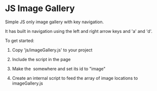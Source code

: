 # JS Image Gallery
Simple JS only image gallery with key navigation.

It has built in navigation using the left and right arrow keys and 'a' and 'd'.

To get started:

1) Copy 'js/imageGallery.js' to your project

2) Include the script in the page 

<script src="js/imageGallery.js"></script>

3) Make the <img> somewhere and set its id to "image"

4) Create an internal script to feed the array of image locations to imageGallery.js 

<script>
    setup(["images/img1.jpg", "images/img2.jpg", "images/img3.jpg"]);
</script>
